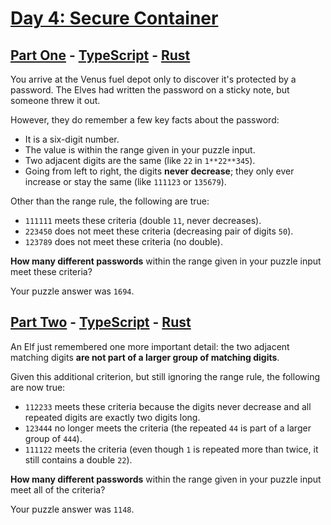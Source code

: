 # [Day 4: Secure Container](https://adventofcode.com/2019/day/4)

## [Part One](https://adventofcode.com/2019/day/4#part1) - [TypeScript](./typescript/part_one.ts) - [Rust](./rust/src/lib.rs)

You arrive at the Venus fuel depot only to discover it's protected by a password. The Elves had written the password on a sticky note, but someone threw it out.

However, they do remember a few key facts about the password:

- It is a six-digit number.
- The value is within the range given in your puzzle input.
- Two adjacent digits are the same (like `22` in `1**22**345`).
- Going from left to right, the digits **never decrease**; they only ever increase or stay the same (like `111123` or `135679`).

Other than the range rule, the following are true:

- `111111` meets these criteria (double `11`, never decreases).
- `223450` does not meet these criteria (decreasing pair of digits `50`).
- `123789` does not meet these criteria (no double).

**How many different passwords** within the range given in your puzzle input meet these criteria?

Your puzzle answer was `1694`.

## [Part Two](https://adventofcode.com/2019/day/4#part2) - [TypeScript](./typescript/part_two.ts) - [Rust](./rust/src/lib.rs)

An Elf just remembered one more important detail: the two adjacent matching digits **are not part of a larger group of matching digits**.

Given this additional criterion, but still ignoring the range rule, the following are now true:

- `112233` meets these criteria because the digits never decrease and all repeated digits are exactly two digits long.
- `123444` no longer meets the criteria (the repeated `44` is part of a larger group of `444`).
- `111122` meets the criteria (even though `1` is repeated more than twice, it still contains a double `22`).

**How many different passwords** within the range given in your puzzle input meet all of the criteria?

Your puzzle answer was `1148`.
